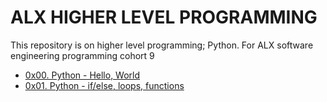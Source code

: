 # ALX HIGHER LEVEL PROGRAMMING

This repository is on higher level programming; Python.
For ALX software engineering programming cohort 9

* [0x00. Python - Hello, World](./0x00-python-hello_world)
* [0x01. Python - if/else, loops, functions](./0x01-python-if_else_loops_functions)	
